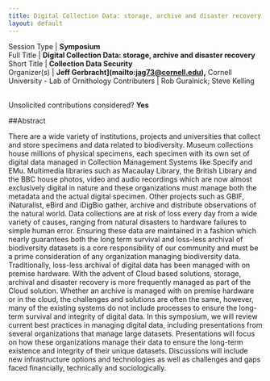 ```yaml
---
title: Digital Collection Data: storage, archive and disaster recovery
layout: default
---
```


Session Type | **Symposium**  
Full Title   | **Digital Collection Data: storage, archive and disaster recovery**  
Short Title  | **Collection Data Security**  
Organizer(s) | **Jeff Gerbracht](mailto:jag73@cornell.edu),** Cornell University - Lab of Ornithology
Contributers | Rob Guralnick; Steve Kelling


<p><br />Unsolicited contributions considered? <strong>Yes</strong></p>

<!--
**Is your session open to unsolicited contributions?** Yes
**How many 80-minute sessions are you requesting?** 1
**Technical Requirements:** 
-->
 
##Abstract  

There are a wide variety of institutions, projects and universities that collect and store specimens and data related to biodiversity. Museum collections house millions of physical specimens, each specimen with its own set of digital data managed in Collection Management Systems like Specify and EMu. Multimedia libraries such as Macaulay Library, the British Library and the BBC house photos, video and audio recordings which are now almost exclusively digital in nature and these organizations must manage both the metadata and the actual digital specimen. Other projects such as GBIF, iNaturalist, eBird and iDigBio gather, archive and distribute observations of the natural world. Data collections are at risk of loss every day from a wide variety of causes, ranging from natural disasters to hardware failures to simple human error. Ensuring these data are maintained in a fashion which nearly guarantees both the long term survival and loss-less archival of biodiversity datasets is a core responsibility of our community and must be a prime consideration of any organization managing biodiversity data. Traditionally, loss-less archival of digital data has been managed with on premise hardware. With the advent of Cloud based solutions, storage, archival and disaster recovery is more frequently managed as part of the Cloud solution. Whether an archive is managed with on premise hardware or in the cloud, the challenges and solutions are often the same, however, many of the existing systems do not include processes to ensure the long-term survival and integrity of digital data. In this symposium, we will review current best practices in managing digital data, including presentations from several organizations that manage large datasets. Presentations will focus on how these organizations manage their data to ensure the long-term existence and integrity of their unique datasets. Discussions will include new infrastructure options and technologies as well as challenges and gaps faced financially, technically and sociologically.

